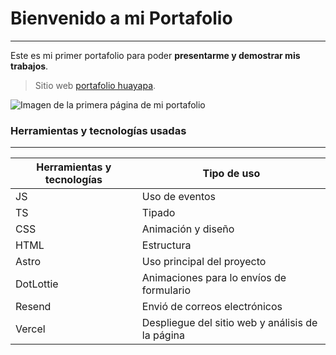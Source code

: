 # Bienvenido a mi Portafolio
---
Este es mi primer portafolio para poder **presentarme y demostrar mis trabajos**.
>Sitio web [portafolio huayapa](https://portafolio-huayapa.vercel.app/ "Portafolio personal").

![Imagen de la primera página de mi portafolio](https://portafolio-huayapa.vercel.app/images/readmePreviewPage.jpg "Imagen Preview")

### Herramientas y tecnologías usadas
---

| Herramientas y tecnologías      | Tipo de uso    |
| ------------------------------- | -------------- |
| JS                              | Uso de eventos |
| TS                              | Tipado         |
| CSS                             | Animación y diseño |
| HTML                            | Estructura |
| Astro                           | Uso principal del proyecto |
| DotLottie                       | Animaciones para lo envíos de formulario |
| Resend                          | Envió de correos electrónicos |
| Vercel                          | Despliegue del sitio web y análisis de la página |
